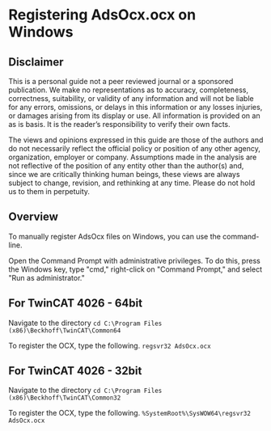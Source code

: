 # Registering AdsOcx.ocx on Windows

## Disclaimer

This is a personal guide not a peer reviewed journal or a sponsored publication. We make
no representations as to accuracy, completeness, correctness, suitability, or validity of any
information and will not be liable for any errors, omissions, or delays in this information or any
losses injuries, or damages arising from its display or use. All information is provided on an as
is basis. It is the reader’s responsibility to verify their own facts.

The views and opinions expressed in this guide are those of the authors and do not
necessarily reflect the official policy or position of any other agency, organization, employer or
company. Assumptions made in the analysis are not reflective of the position of any entity
other than the author(s) and, since we are critically thinking human beings, these views are
always subject to change, revision, and rethinking at any time. Please do not hold us to them
in perpetuity.

## Overview

To manually register AdsOcx files on Windows, you can use the command-line. 

Open the Command Prompt with administrative privileges. To do this, press the Windows key, type "cmd," right-click on "Command Prompt," and select "Run as administrator."

## For TwinCAT 4026 - 64bit

Navigate to the directory ```cd C:\Program Files (x86)\Beckhoff\TwinCAT\Common64```

To register the OCX, type the following.
```regsvr32 AdsOcx.ocx```

## For TwinCAT 4026 - 32bit

Navigate to the directory ```cd C:\Program Files (x86)\Beckhoff\TwinCAT\Common32```

To register the OCX, type the following.
```%SystemRoot%\SysWOW64\regsvr32 AdsOcx.ocx```
